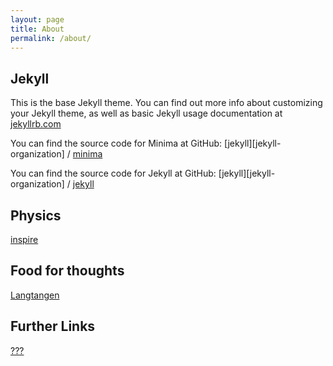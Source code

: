 ```yaml
---
layout: page
title: About
permalink: /about/
---
```


## Jekyll

This is the base Jekyll theme. You can find out more info about customizing your Jekyll theme, as well as basic Jekyll usage documentation at [jekyllrb.com](https://jekyllrb.com/)

You can find the source code for Minima at GitHub:
[jekyll][jekyll-organization] /
[minima](https://github.com/jekyll/minima)

You can find the source code for Jekyll at GitHub:
[jekyll][jekyll-organization] /
[jekyll](https://github.com/jekyll/jekyll)

## Physics

[inspire](https://inspirehep.net/)

## Food for thoughts

[Langtangen](https://hplgit.github.io/)

## Further Links
[???](terra.md)
